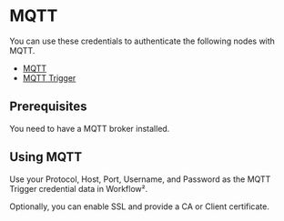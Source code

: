 # MQTT

You can use these credentials to authenticate the following nodes with MQTT.
- [MQTT](/workflow/integrations/nodes/n8n-nodes-base.mqtt/)
- [MQTT Trigger](/workflow/integrations/trigger-nodes/n8n-nodes-base.mqttTrigger/)

## Prerequisites

You need to have a MQTT broker installed.

## Using MQTT

Use your Protocol, Host, Port, Username, and Password as the MQTT Trigger credential data in Workflow².

Optionally, you can enable SSL and provide a CA or Client certificate.
